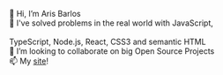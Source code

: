 👋 Hi, I’m Aris Barlos <br />
🌱 I've solved problems in the real world with JavaScript,<br />
    <br>TypeScript, Node.js, React, CSS3 and semantic HTML <br />
💞️ I’m looking to collaborate on big Open Source Projects <br />
📫 My [site](https://arisbarlos.com)!

<!---
Aristidis13/Aristidis13 is a ✨ special ✨ repository because its `README.md` (this file) appears on your GitHub profile.
You can click the Preview link to take a look at your changes.
--->
